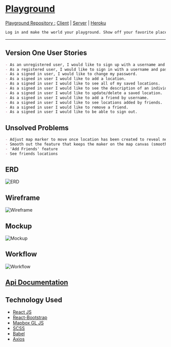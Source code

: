 # [Playground](https://projectplaygroundlha.github.io/PlayGroundClient/)
[Playground Repository :](https://github.com/ProjectPlayGroundLHA) 
[Client](https://projectplaygroundlha.github.io/PlayGroundClient/) | [Server](https://github.com/ProjectPlayGroundLHA/PlayGroundApi) | [Heroku](https://mysterious-plains-31294.herokuapp.com/)


```md
Log in and make the world your playground. Show off your favorite places around the world by setting pins on the map and telling us what makes this location special. Share your pins with other users and see their favorite spots. 
```

---
## Version One User Stories

```md
- As an unregistered user, I would like to sign up with a username and password.
- As a registered user, I would like to sign in with a username and password.
- As a signed in user, I would like to change my password.
- As a signed in user I would like to add a location.
- As a signed in user I would like to see all of my saved locations.
- As a signed in user I would like to see the description of an individual location.
- As a signed in user I would like to update/delete a saved location.
- As a signed in user I would like to add a friend by username.
- As a signed in user I would like to see locations added by friends.
- As a signed in user I would like to remove a friend.
- As a signed in user I would like to be able to sign out.
```
## Unsolved Problems
```md
- Adjust map marker to move once location has been created to reveal newly created location.
- Smooth out the feature that keeps the maker on the map canvas (smooth transitions)
- 'Add Friends' feature
- See friends locations
```
## ERD
![ERD](https://i.imgur.com/G1oDzFW.png)
## Wireframe
![Wireframe](https://i.imgur.com/4hN5vau.png)
## Mockup
![Mockup](https://i.imgur.com/up6CD99.png)

## Workflow
![Workflow](https://i.imgur.com/PHODGfT.png)

## [Api Documentation](/ApiDocumentation.md)

## Technology Used
- [React JS](https://reactjs.org/)
- [React-Bootstrap](https://react-bootstrap.github.io/)
- [Mapbox GL JS](https://docs.mapbox.com/mapbox-gl-js/)
- [SCSS](https://sass-lang.com/)
- [Babel](https://babeljs.io/docs/en/babel-node)
- [Axios](https://www.npmjs.com/package/react-axios)